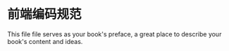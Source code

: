 前端编码规范
=======

This file file serves as your book's preface, a great place to describe your book's content and ideas.
